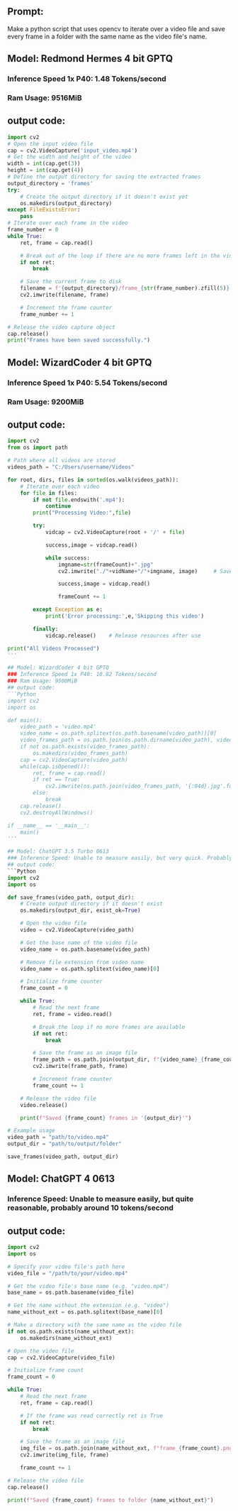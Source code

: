 ## Prompt:
Make a python script that uses opencv to iterate over a video file and save every frame in a folder with the same name as the video file's name.


## Model: Redmond Hermes 4 bit GPTQ
### Inference Speed 1x P40: 1.48 Tokens/second
### Ram Usage: 9516MiB
## output code:
```Python
import cv2
# Open the input video file
cap = cv2.VideoCapture('input_video.mp4')
# Get the width and height of the video
width = int(cap.get(3))
height = int(cap.get(4))
# Define the output directory for saving the extracted frames
output_directory = 'frames'
try:
    # Create the output directory if it doesn't exist yet
    os.makedirs(output_directory)
except FileExistsError:
    pass
# Iterate over each frame in the video
frame_number = 0
while True:
    ret, frame = cap.read()

    # Break out of the loop if there are no more frames left in the video
    if not ret:
        break

    # Save the current frame to disk
    filename = f'{output_directory}/frame_{str(frame_number).zfill(5)}.jpg'
    cv2.imwrite(filename, frame)

    # Increment the frame counter
    frame_number += 1

# Release the video capture object
cap.release()
print("Frames have been saved successfully.")
```

## Model: WizardCoder 4 bit GPTQ
### Inference Speed 1x P40: 5.54 Tokens/second
### Ram Usage: 9200MiB
## output code:
```Python
import cv2 
from os import path 

# Path where all videos are stored  
videos_path = "C:/Users/username/Videos"  

for root, dirs, files in sorted(os.walk(videos_path)):  
    # Iterate over each video 
    for file in files: 
        if not file.endswith('.mp4'):
            continue
        print("Processing Video:",file)

        try: 
            vidcap = cv2.VideoCapture(root + '/' + file)

            success,image = vidcap.read()

            while success: 
                imgname=str(frameCount)+".jpg"
                cv2.imwrite("./"+vidName+"/"+imgname, image)     # Save frame as JPEG file     

                success,image = vidcap.read()

                frameCount += 1

        except Exception as e: 
            print('Error processing:',e,'Skipping this video')

        finally: 
            vidcap.release()    # Release resources after use 

print("All Videos Processed")  
'''

## Model: WizardCoder 4 bit GPTQ
### Inference Speed 1x P40: 10.82 Tokens/second
### Ram Usage: 9500MiB
## output code:
```Python
import cv2
import os

def main():
    video_path = 'video.mp4'
    video_name = os.path.splitext(os.path.basename(video_path))[0]
    video_frames_path = os.path.join(os.path.dirname(video_path), video_name)
    if not os.path.exists(video_frames_path):
        os.makedirs(video_frames_path)
    cap = cv2.VideoCapture(video_path)
    while(cap.isOpened()):
        ret, frame = cap.read()
        if ret == True:
            cv2.imwrite(os.path.join(video_frames_path, '{:04d}.jpg'.format(cap.get(cv2.CAP_PROP_POS_FRAMES))), frame)
        else:
            break
    cap.release()
    cv2.destroyAllWindows()

if __name__ == '__main__':
    main()
'''

## Model: ChatGPT 3.5 Turbo 0613
### Inference Speed: Unable to measure easily, but very quick. Probably 25+ tokens/second
## output code:
```Python
import cv2
import os

def save_frames(video_path, output_dir):
    # Create output directory if it doesn't exist
    os.makedirs(output_dir, exist_ok=True)

    # Open the video file
    video = cv2.VideoCapture(video_path)

    # Get the base name of the video file
    video_name = os.path.basename(video_path)

    # Remove file extension from video name
    video_name = os.path.splitext(video_name)[0]

    # Initialize frame counter
    frame_count = 0

    while True:
        # Read the next frame
        ret, frame = video.read()

        # Break the loop if no more frames are available
        if not ret:
            break

        # Save the frame as an image file
        frame_path = os.path.join(output_dir, f"{video_name}_{frame_count:06d}.jpg")
        cv2.imwrite(frame_path, frame)

        # Increment frame counter
        frame_count += 1

    # Release the video file
    video.release()

    print(f"Saved {frame_count} frames in '{output_dir}'")

# Example usage
video_path = "path/to/video.mp4"
output_dir = "path/to/output/folder"

save_frames(video_path, output_dir)
```

## Model: ChatGPT 4 0613
### Inference Speed: Unable to measure easily, but quite reasonable, probably around 10 tokens/second
## output code:
```Python
import cv2
import os

# Specify your video file's path here
video_file = "/path/to/your/video.mp4"

# Get the video file's base name (e.g. "video.mp4")
base_name = os.path.basename(video_file)

# Get the name without the extension (e.g. "video")
name_without_ext = os.path.splitext(base_name)[0]

# Make a directory with the same name as the video file
if not os.path.exists(name_without_ext):
    os.makedirs(name_without_ext)

# Open the video file
cap = cv2.VideoCapture(video_file)

# Initialize frame count
frame_count = 0

while True:
    # Read the next frame
    ret, frame = cap.read()

    # If the frame was read correctly ret is True
    if not ret:
        break

    # Save the frame as an image file
    img_file = os.path.join(name_without_ext, f"frame_{frame_count}.png")
    cv2.imwrite(img_file, frame)

    frame_count += 1

# Release the video file
cap.release()

print(f"Saved {frame_count} frames to folder {name_without_ext}")
```
